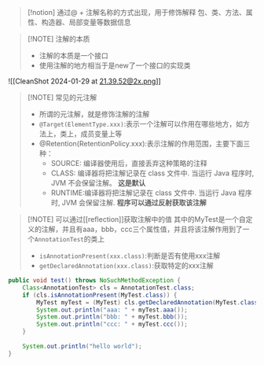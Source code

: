 
> [!notion] 
> 通过@ + 注解名称的方式出现，用于修饰解释 包、类、方法、属性、构造器、局部变量等数据信息



> [!NOTE] 注解的本质
> * 注解的本质是一个接口
> *  使用注解的地方相当于是new了一个接口的实现类

![[CleanShot 2024-01-29 at 21.39.52@2x.png]]


> [!NOTE] 常见的元注解
> * 所谓的元注解，就是修饰注解的注解
> * `@Target(ElementType.xxx)`:表示一个注解可以作用在哪些地方，如方法上，类上，成员变量上等
> * @Retention(RetentionPolicy.xxx):表示注解的作用范围，主要下面三种：
> 	* SOURCE: 编译器使用后，直接丢弃这种策略的注释
> 	* CLASS: 编译器将把注解记录在 class 文件中. 当运行 Java 程序时, JVM 不会保留注解。 **这是默认**
> 	* RUNTIME:编译器将把注解记录在 class 文件中. 当运行 Java 程序时, JVM 会保留注解. **程序可以通过反射获取该注解**



> [!NOTE] 可以通过[[reflection]]获取注解中的值
> 其中的MyTest是一个自定义的注解，并且有aaa，bbb，ccc三个属性值，并且将该注解作用到了一个`AnnotationTest`的类上
> * `isAnnotationPresent(xxx.class)`:判断是否有使用xxx注解
> * `getDeclaredAnnotation(xxx.class)`:获取特定的xxx注解
```java
public void test() throws NoSuchMethodException {  
	Class<AnnotationTest> cls = AnnotationTest.class;  
	if (cls.isAnnotationPresent(MyTest.class)) {  
		MyTest myTest = (MyTest) cls.getDeclaredAnnotation(MyTest.class);  
		System.out.println("aaa: " + myTest.aaa());  
		System.out.println("bbb: " + myTest.bbb());  
		System.out.println("ccc: " + myTest.ccc());  
	}  
	  
	System.out.println("hello world");  
}
```
